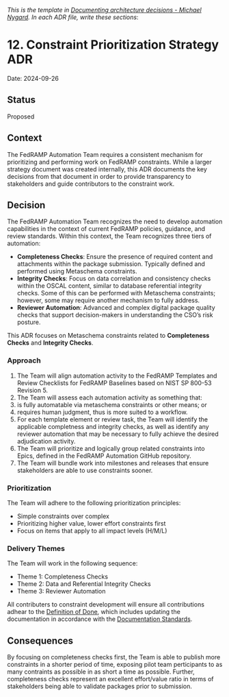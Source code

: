 _This is the template in [Documenting architecture decisions - Michael Nygard](http://thinkrelevance.com/blog/2011/11/15/documenting-architecture-decisions).  In each ADR file, write these sections_:

# 12. Constraint Prioritization Strategy ADR 
Date: 2024-09-26

## Status

Proposed

## Context

The FedRAMP Automation Team requires a consistent mechanism for prioritizing and performing work on FedRAMP constraints. While a larger strategy document was created internally, this ADR documents the key decisions from that document in order to provide transparency to stakeholders and guide contributors to the constraint work.  

## Decision

The FedRAMP Automation Team recognizes the need to develop automation capabilities in the context of current FedRAMP policies, guidance, and review standards. 
Within this context, the Team recognizes three tiers of automation:
- **Completeness Checks**: Ensure the presence of required content and attachments within the package submission. Typically defined and performed using Metaschema constraints.
- **Integrity Checks**: Focus on data correlation and consistency checks within the OSCAL content, similar to database referential integrity checks. Some of this can be performed with Metaschema constraints; however, some may require another mechanism to fully address.
- **Reviewer Automation**: Advanced and complex digital package quality checks that support decision-makers in understanding the CSO’s risk posture.

This ADR focuses on Metaschema constraints related to **Completeness Checks** and **Integrity Checks**.

### Approach

1. The Team will align automation activity to the FedRAMP Templates and Review Checklists for FedRAMP Baselines based on NIST SP 800-53 Revision 5.
1. The Team will assess each automation activity as something that:
  1. is fully automatable via metaschema constraints or other means; or
  1. requires human judgment, thus is more suited to a workflow.
1. For each template element or review task, the Team will identify the applicable completness and integrity checks, as well as identify any reviewer automation that may be necessary to fully achieve the desired adjudication activity.
1. The Team will prioritize and logically group related constraints into Epics, defined in the FedRAMP Automation GitHub repository.
1. The Team will bundle work into milestones and releases that ensure stakeholders are able to use constraints sooner. 

### Prioritization

The Team will adhere to the following prioritization principles:
- Simple constraints over complex 
- Prioritizing higher value, lower effort constraints first
- Focus on items that apply to all impact levels (H/M/L)

### Delivery Themes 

The Team will work in the following sequence:
- Theme 1: Completeness Checks
- Theme 2: Data and Referential Integrity Checks 
- Theme 3: Reviewer Automation

All contributers to constraint development will ensure all contributions adhear to the [Definition of Done](https://github.com/GSA/fedramp-automation/wiki/Constraint-Management#definition-of-done), which includes updating the documentation in accordance with the [Documentation Standards](https://github.com/GSA/fedramp-automation/wiki/Constraint-Management#documentation-standards).

## Consequences

By focusing on completeness checks first, the Team is able to publish more constraints in a shorter period of time, exposing pilot team perticipants to as many contraints as possible in as short a time as possible. 
Further, completeness checks represent an excellent effort/value ratio in terms of stakeholders being able to validate packages prior to submission.

